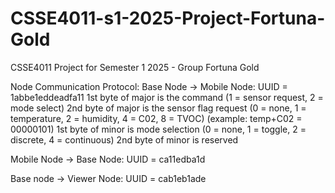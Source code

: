 # CSSE4011-s1-2025-Project-Fortuna-Gold
CSSE4011 Project for Semester 1 2025 - Group Fortuna Gold

Node Communication Protocol:
Base Node -> Mobile Node:
  UUID = 1abbe1eddeadfa11
  1st byte of major is the command (1 = sensor request, 2 = mode select)
  2nd byte of major is the sensor flag request (0 = none, 1 = temperature, 2 = humidity, 4 = C02, 8 = TVOC) (example: temp+C02 = 00000101)
  1st byte of minor is mode selection (0 = none, 1 = toggle, 2 = discrete, 4 = continuous)
  2nd byte of minor is reserved
  
Mobile Node -> Base Node:
  UUID = ca11edba1d

Base node -> Viewer Node:
  UUID = cab1eb1ade
